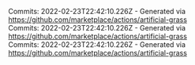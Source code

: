 Commits: 2022-02-23T22:42:10.226Z - Generated via https://github.com/marketplace/actions/artificial-grass
<br>
Commits: 2022-02-23T22:42:10.226Z - Generated via https://github.com/marketplace/actions/artificial-grass
<br>
Commits: 2022-02-23T22:42:10.226Z - Generated via https://github.com/marketplace/actions/artificial-grass
<br>

